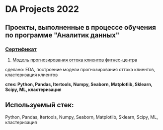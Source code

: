 # DA Projects 2022 

## Проекты, выполненные в процессе обучения по программе "Аналитик данных"
### [Сертификат](https://disk.yandex.ru/i/nKMil6JYsgKkTA) 

1. [Модель прогнозирования оттока клиентов фитнес-центра](https://github.com/Soffee99/DA_Projects_2022/tree/main/%D0%9C%D0%BE%D0%B4%D0%B5%D0%BB%D1%8C%20%D0%BF%D1%80%D0%BE%D0%B3%D0%BD%D0%BE%D0%B7%D0%B8%D1%80%D0%BE%D0%B2%D0%B0%D0%BD%D0%B8%D1%8F%20%D0%BE%D1%82%D1%82%D0%BE%D0%BA%D0%B0%20%D0%BA%D0%BB%D0%B8%D0%B5%D0%BD%D1%82%D0%BE%D0%B2)

сделано: EDA, построение модели прогнозирования оттока клиентов, кластеризация клиентов

**стек: Python, Pandas, Itertools, Numpy, Seaborn, Matplotlib, Sklearn, Scipy, ML, кластеризация**

## Используемый стек: 
Python, Pandas, Itertools, Numpy, Seaborn, Matplotlib, Sklearn, Scipy, ML, кластеризация
